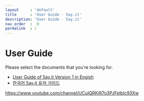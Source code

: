 ```yaml
---
layout     : 'default'
title      : 'User Guide · 5ay.it'
description: 'User Guide · 5ay.it'
nav_order  :  0
permalink  : /
---
```


# User Guide

Please select the documents that you're looking for.

- <a href="/v_1_en/index">User Guide of 5ay.it Version 1 in Engish</a>
- <a href="/v_1_ko/index">한국어 5ay.it 유저 가이드</a>



https://www.youtube.com/channel/UCuIQRKjR7o3PJFelbIc93Xw
